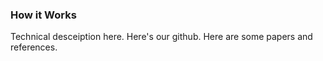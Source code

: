 ### How it Works

Technical desceiption here. 
Here's our github. 
Here are some papers and references. 